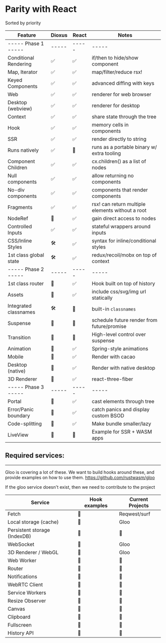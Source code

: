 # Parity with React

Sorted by priority

| Feature                | Dioxus | React | Notes                                            |
| ---------------------- | ------ | ----- | ------------------------------------------------ |
| ----- Phase 1 -----    | -----  | ----- | -----                                            |
| Conditional Rendering  | ✅     | ✅    | if/then to hide/show component                   |
| Map, Iterator          | ✅     | ✅    | map/filter/reduce rsx!                           |
| Keyed Components       | ✅     | ✅    | advanced diffing with keys                       |
| Web                    | ✅     | ✅    | renderer for web browser                         |
| Desktop (webview)      | ✅     | ✅    | renderer for desktop                             |
| Context                | ✅     | ✅    | share state through the tree                     |
| Hook                   | ✅     | ✅    | memory cells in components                       |
| SSR                    | ✅     | ✅    | render directly to string                        |
| Runs natively          | ✅     | 👀    | runs as a portable binary w/ extra tooling       |
| Component Children     | ✅     | ✅    | cx.children() as a list of nodes                 |
| Null components        | ✅     | ✅    | allow returning no components                    |
| No-div components      | ✅     | ✅    | components that render components                |
| Fragments              | ✅     | ✅    | rsx! can return multiple elements without a root |
| NodeRef                | 👀     | ✅    | gain direct access to nodes                      |
| Controlled Inputs      | ✅     | ✅    | stateful wrappers around inputs                  |
| CSS/Inline Styles      | 🛠      | ✅    | syntax for inline/conditional styles             |
| 1st class global state | 🛠      | ✅    | redux/recoil/mobx on top of context              |
| ----- Phase 2 -----    | -----  | ----- | -----                                            |
| 1st class router       | 👀     | ✅    | Hook built on top of history                     |
| Assets                 | 👀     | ✅    | include css/svg/img url statically               |
| Integrated classnames  | 🛠      | 👀    | built-in `classnames`                            |
| Suspense               | 👀     | 👀    | schedule future render from future/promise       |
| Transition             | 👀     | 👀    | High-level control over suspense                 |
| Animation              | 👀     | ✅    | Spring-style animations                          |
| Mobile                 | 👀     | ✅    | Render with cacao                                |
| Desktop (native)       | 👀     | ✅    | Render with native desktop                       |
| 3D Renderer            | 👀     | ✅    | react-three-fiber                                |
| ----- Phase 3 -----    | -----  | ----- | -----                                            |
| Portal                 | 👀     | ✅    | cast elements through tree                       |
| Error/Panic boundary   | 👀     | ✅    | catch panics and display custom BSOD             |
| Code-splitting         | 👀     | ✅    | Make bundle smaller/lazy                         |
| LiveView               | 👀     | 👀    | Example for SSR + WASM apps                      |

## Required services:

---

Gloo is covering a lot of these. We want to build hooks around these, and provide examples on how to use them.
https://github.com/rustwasm/gloo

If the gloo service doesn't exist, then we need to contribute to the project

| Service                      | Hook examples | Current Projects |
| ---------------------------- | ------------- | ---------------- |
| Fetch                        | 👀            | Reqwest/surf     |
| Local storage (cache)        | 👀            | Gloo             |
| Persistent storage (IndexDB) | 👀            | 👀               |
| WebSocket                    | 👀            | Gloo             |
| 3D Renderer / WebGL          | 👀            | Gloo             |
| Web Worker                   | 👀            | 👀               |
| Router                       | 👀            | 👀               |
| Notifications                | 👀            | 👀               |
| WebRTC Client                | 👀            | 👀               |
| Service Workers              | 👀            | 👀               |
| Resize Observer              | 👀            | 👀               |
| Canvas                       | 👀            | 👀               |
| Clipboard                    | 👀            | 👀               |
| Fullscreen                   | 👀            | 👀               |
| History API                  | 👀            | 👀               |
